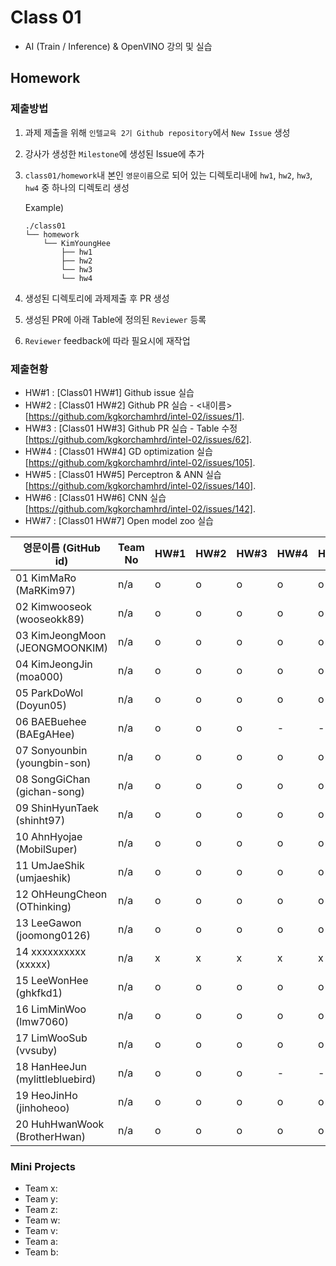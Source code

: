# Class 01

* AI (Train / Inference) & OpenVINO 강의 및 실습

## Homework

### 제출방법

1. 과제 제출을 위해 `인텔교육 2기 Github repository`에서 `New Issue` 생성

2. 강사가 생성한 `Milestone`에 생성된 Issue에 추가 

3. `class01/homework`내 본인 `영문이름`으로 되어 있는 디렉토리내에 `hw1`, `hw2`, `hw3`, `hw4` 중 하나의 디렉토리 생성

    Example)
    ```
    ./class01
    └── homework
        └── KimYoungHee
            ├── hw1
            ├── hw2
            └── hw3
            └── hw4
    ```

4. 생성된 디렉토리에 과제제출 후 PR 생성

5. 생성된 PR에 아래 Table에 정의된 `Reviewer` 등록

6. `Reviewer` feedback에 따라 필요시에 재작업

### 제출현황

* HW#1 : [Class01 HW#1] Github issue 실습
* HW#2 : [Class01 HW#2] Github PR 실습 - <내이름> [https://github.com/kgkorchamhrd/intel-02/issues/1].
* HW#3 : [Class01 HW#3] Github PR 실습 - Table 수정 [https://github.com/kgkorchamhrd/intel-02/issues/62].
* HW#4 : [Class01 HW#4] GD optimization 실습 [https://github.com/kgkorchamhrd/intel-02/issues/105].
* HW#5 : [Class01 HW#5] Perceptron & ANN 실습 [https://github.com/kgkorchamhrd/intel-02/issues/140].
* HW#6 : [Class01 HW#6] CNN 실습 [https://github.com/kgkorchamhrd/intel-02/issues/142].
* HW#7 : [Class01 HW#7] Open model zoo 실습

| 영문이름 (GitHub id)           | Team No | HW#1 | HW#2 | HW#3 | HW#4 | HW#5 | HW#6 | HW#7 | Reviewer |
|-------------------------------|---------|------|------|------|------|------|------|------|----------|
| 01 KimMaRo (MaRKim97) | n/a | o | o | o | o | o | o | o | J-WBaek |
| 02 Kimwooseok (wooseokk89) | n/a | o | o | o | o | o | - | - | J-WBaek |
| 03 KimJeongMoon (JEONGMOONKIM) | n/a | o | o | o | o | o | - | - | J-WBaek |
| 04 KimJeongJin (moa000) | n/a | o | o | o | o | o | o | - | J-WBaek |
| 05 ParkDoWol (Doyun05) | n/a | o | o | o | o | o | o | - | J-WBaek |
| 06 BAEBuehee (BAEgAHee) | n/a | o | o | o | - | - | - | - | J-WBaek |
| 07 Sonyounbin (youngbin-son) | n/a | o | o | o | o | o | o | o | J-WBaek |
| 08 SongGiChan (gichan-song) | n/a | o | o | o | o | o | o | - | J-WBaek |
| 09 ShinHyunTaek (shinht97) | n/a | o | o | o | o | o | o | - | J-WBaek |
| 10 AhnHyojae (MobilSuper) | n/a | o | o | o | o | o | o | o | J-WBaek |
| 11 UmJaeShik (umjaeshik) | n/a | o | o | o | o | o | o | o | J-WBaek |
| 12 OhHeungCheon (OThinking) | n/a | o | o | o | o | o | o | o | J-WBaek |
| 13 LeeGawon (joomong0126)| n/a | o | o | o | o | o | o | o | J-WBaek |
| 14 xxxxxxxxxx (xxxxx) | n/a | x | x | x | x | x | x | x | J-WBaek |
| 15 LeeWonHee (ghkfkd1) | n/a | o | o | o | o | o | o | o | J-WBaek |
| 16 LimMinWoo (lmw7060) | n/a | o | o | o | o | o | - | - | J-WBaek |
| 17 LimWooSub (vvsuby) | n/a | o | o | o | o | o | o | o | J-WBaek|
| 18 HanHeeJun (mylittlebluebird) | n/a | o | o | o | - | - | - | - | J-WBaek |
| 19 HeoJinHo (jinhoheoo) | n/a | o | o | o | o | o | o | o | J-WBaek |
| 20 HuhHwanWook (BrotherHwan) | n/a | o | o | o | o | o | o | o | J-WBaek |


### Mini Projects

* Team x:
* Team y:
* Team z:
* Team w:
* Team v:
* Team a:
* Team b:

